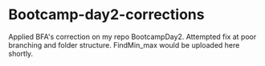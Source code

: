 # Bootcamp-day2-corrections
Applied BFA's correction on my repo BootcampDay2.
Attempted fix at poor branching and folder structure.
FindMin_max would be uploaded here shortly.
